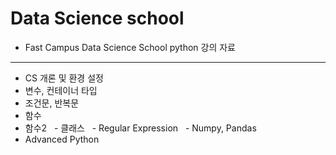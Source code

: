 # Data Science school
* Fast Campus Data Science School python 강의 자료
---
   - CS 개론 및 환경 설정
   - 변수, 컨테이너 타입
   - 조건문, 반복문
   - 함수
   - 함수2
   - 클래스
   - Regular Expression
   - Numpy, Pandas
   - Advanced Python
